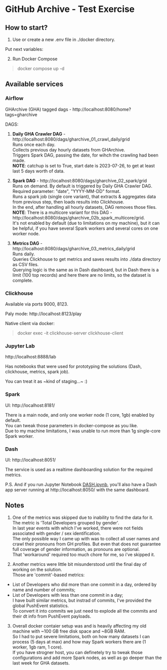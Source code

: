 # GitHub Archive - Test Exercise

## How to start?

1. Use or create a new .env file in ./docker directory.

Put next variables:

2. Run Docker Compose

> docker compose up -d

## Available services

### Airflow
GHArchive (GHA) tagged dags - http://localhost:8080/home?tags=gharchive

DAGS:

1. __Daily GHA Crawler DAG__ - http://localhost:8080/dags/gharchive_01_crawl_daily/grid \
Runs once each day. \
Collects previous day hourly datasets from GHArchive. \
Triggers Spark DAG, passing the date, for wihch the crawling had been made.\
__NOTE__: catchup is set to True, start date is 2023-07-26, to get at least last 5 days worth of data.

2. __Spark DAG__ - http://localhost:8080/dags/gharchive_02_spark/grid \
Runs on demand. By default is triggered by Daily GHA Crawler DAG. \
Required parameter: "date", "YYYY-MM-DD" format. \
Runs a spark job (single core variant), that extracts & aggregates data from previous step, then loads results into Clickhouse. \
In the end, after handling all hourly datasets, DAG removes those files. \
__NOTE__: There is a multicore variant for this DAG - http://localhost:8080/dags/gharchive_02b_spark_multicore/grid. \
It's not enabled by default (due to limitations on my machine), but it can be helpful, if you have several Spark workers and several cores on one worker node.

3. __Metrics DAG__ - http://localhost:8080/dags/gharchive_03_metrics_daily/grid \
Runs daily. \
Queries Clickhouse to get metrics and saves results into ./data directory as CSV files. \
Querying logic is the same as in Dash dashboard, but in Dash there is a limit (100 top records) and here there are no limits, so the dataset is complete.


### Clickhouse
Available via ports 9000, 8123.

Paly mode: http://localhost:8123/play

Native client via docker:
> docker exec -it clickhouse-server clickhouse-client

### Jupyter Lab 
http://localhost:8888/lab

Has notebooks that were used for prototyping the solutions (Dash, clickhouse, metrics, spark job).

You can treat it as ~kind of staging...~ :)

### Spark
UI: http://localhost:8181/

There is a main node, and only one worker node (1 core, 1gb) enabled by default. \
You can tweak those parameters in docker-compose as you like. \
Due to my machine limitations, I was unable to run more than 1g single-core Spark worker.

### Dash 
UI: http://localhost:8051/ 

The service is used as a realtime dashboarding solution for the required metrics.

P.S. And if you run Jupyter Notebook [DASH.ipynb](http://localhost:8888/lab/tree/work/notebooks/DASH.ipynb), you'll also have a Dash app server running at http://localhost:8050/ with the same dashboard.

## Notes

1. One of the metrics was skipped due to inability to find the data for it. \
The metric is 'Total Developers grouped by gender'. \
In last year events with which I've worked, there were not fields associated with gender / sex identification. \
The only possible way I came up with was to collect all user names and crawl their pronouns from GH profiles. But even that does not guarantee full coverage of gender information, as pronouns are optional. \
That 'workaround' required too much chore for me, so i've skipped it.

2. Another metrics were little bit misunderstood until the final day of working on the solution. \
Those are 'commit'-based metrics: 
- List of Developers who did more than one commit in a day, ordered by name and number of commits;
- List of Developers with less than one commit in a day; \
I have built similar metrics, but instrad of commits, I've provided the global PushEvent statistics. \
To convert it into commits we just need to explode all the commits and their dt info from PushEvent payloads.

3. Overall docker contaier setup was and is heavily affecting my old machine with ~100 GB free disk space and ~8GB RAM. \
So I had to put severe limitations, both on how many datasets I can process (5 days at max) and how may Spark workers there are (1 worker, 1gb ram, 1 core). \
If you have strogner host, you can definetely try to tweak those configurations and add more Spark nodes, as well as go deeper than the last week for GHA datasets.
